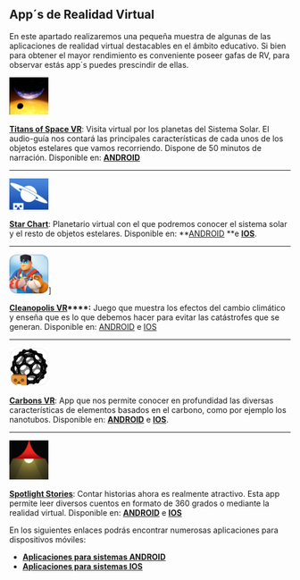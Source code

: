 ## App´s de Realidad Virtual

En este apartado realizaremos una pequeña muestra de algunas de las aplicaciones de realidad virtual destacables en el ámbito educativo. Si bien para obtener el mayor rendimiento es conveniente poseer gafas de RV, para observar estás app´s puedes prescindir de ellas.

<img src='img/titans_of_space.png' alt='' width='70'/>

**[Titans of Space VR](http://www.titansofspacevr.com/)**: Visita virtual por los planetas del Sistema Solar. El audio-guía nos contará las principales características de cada unos de los objetos estelares que vamos recorriendo. Dispone de 50 minutos de narración. Disponible en: **[ANDROID](https://play.google.com/store/apps/details?id=com.drashvr.titansofspacecb&hl=es)**

---

<img src='img/star_chart.png' alt='' width='70'/>

**[Star Chart](https://www.facebook.com/StarChart)**: Planetario virtual con el que podremos conocer el sistema solar y el resto de objetos estelares. Disponible en: **[ANDROID](https://play.google.com/store/apps/details?id=com.escapistgames.starchartvr&hl=en_GB) **e [**IOS**](https://itunes.apple.com/gb/app/star-chart-vr/id1083945479?mt=8).  

---

<img src='img/cleanopolisvr.png' alt='' width='70'/>]

**[Cleanopolis VR](https://www.edf.fr/)****:** Juego que muestra los efectos del cambio climático y enseña que es lo que debemos hacer para evitar las catástrofes que se generan. Disponible en: [ANDROID](https://play.google.com/store/apps/details?id=com.bulkypix.cleanopolis&hl=en_GB) e [IOS](https://itunes.apple.com/gb/app/cleanopolis-vr/id1045463085?mt=8)  
  
---

<img src='img/carbonsvr.png' alt='' width='70'/>  

**[Carbons VR](http://educhem-vr.com/)**: App que nos permite conocer en profundidad las diversas características de elementos basados en el carbono, como por ejemplo los nanotubos. Disponible en: [**ANDROID**](https://play.google.com/store/apps/details?id=com.EduChem&hl=es) e [**IOS**](https://itunes.apple.com/mx/app/learning-carbons-vr/id1180338905?l=en&mt=8).

---

<img src='img/spotlight-stories.png' alt='' width='70'/>

**[Spotlight Stories](https://atap.google.com/spotlight-stories/)**: Contar historias ahora es realmente atractivo. Esta app permite leer diversos cuentos en formato de 360 grados o mediante la realidad virtual. Disponible en: **[ANDROID](https://play.google.com/store/apps/details?id=com.google.android.spotlightstories&hl=en)** e [**IOS**](https://itunes.apple.com/us/app/google-spotlight-stories/id974739483?mt=8)  

En los siguientes enlaces podrás encontrar numerosas aplicaciones para dispositivos móviles:

* **[Aplicaciones para sistemas ANDROID](https://play.google.com/store/search?q=VR&c=apps)**
* **[Aplicaciones para sistemas IOS](https://www.vr-iphone.com/game-list/)**